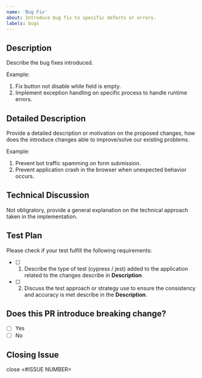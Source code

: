 ```yaml
---
name: 'Bug Fix'
about: Introduce bug fix to specific defects or errors.
labels: bugs
---
```


## Description

Describe the bug fixes introduced.

Example:

1. Fix button not disable while field is empty.
2. Implement exception handling on specific process to handle runtime errors.

## Detailed Description

Provide a detailed description or motivation on the proposed changes, how does the introduce changes able to
improve/solve our existing problems.

Example:

1. Prevent bot traffic spamming on form submission.
2. Prevent application crash in the browser when unexpected behavior occurs.

## Technical Discussion

Not obligratory, provide a general explanation on the technical approach taken in the implementation.

## Test Plan

Please check if your test fulfill the following requirements:

- [ ] 1. Describe the type of test (cypress / jest) added to the application related to the changes describe in **Description**.
- [ ] 2. Discuss the test approach or strategy use to ensure the consistency and accuracy is met describe in the **Description**.

## Does this PR introduce breaking change?

- [ ] Yes
- [ ] No

## Closing Issue

close <#ISSUE NUMBER>
